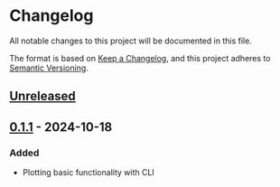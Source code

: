 # Changelog

All notable changes to this project will be documented in this file.

The format is based on [Keep a Changelog](https://keepachangelog.com/en/1.0.0/),
and this project adheres to [Semantic Versioning](https://semver.org/spec/v2.0.0.html).

## [Unreleased]

## [0.1.1] - 2024-10-18

### Added

- Plotting basic functionality with CLI

[Unreleased]: https://github.com/RaczeQ/pixel-map/compare/0.1.1...HEAD

[0.1.1]: https://github.com/RaczeQ/pixel-map/releases/tag/0.1.1

